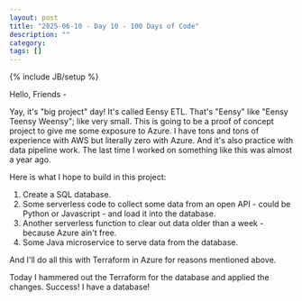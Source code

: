 ```yaml
---
layout: post
title: "2025-06-10 - Day 10 - 100 Days of Code"
description: ""
category:
tags: []
---
```

{% include JB/setup %}

Hello, Friends -

Yay, it's "big project" day! It's called Eensy ETL. That's "Eensy" like "Eensy Teensy Weensy"; like very small. This is going to be a proof of concept project to give me some exposure to Azure. I have tons and tons of experience with AWS but literally zero with Azure. And it's also practice with data pipeline work. The last time I worked on something like this was almost a year ago.

Here is what I hope to build in this project:
1. Create a SQL database.
2. Some serverless code to collect some data from an open API - could be Python or Javascript - and load it into the database.
3. Another serverless function to clear out data older than a week - because Azure ain't free.
4. Some Java microservice to serve data from the database.

And I'll do all this with Terraform in Azure for reasons mentioned above.

Today I hammered out the Terraform for the database and applied the changes. Success! I have a database!

